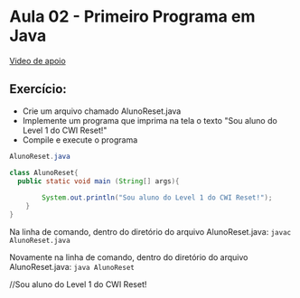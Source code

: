 # Aula 02 - Primeiro Programa em Java
[Video de apoio](https://www.youtube.com/embed/mu2ti43cgwc?start=15&end=1417)

## **Exercício:**

- Crie um arquivo chamado AlunoReset.java
- Implemente um programa que imprima na tela o texto "Sou aluno do Level 1 do CWI Reset!"
- Compile e execute o programa


```java
AlunoReset.java

class AlunoReset{
  public static void main (String[] args){
		
		System.out.println("Sou aluno do Level 1 do CWI Reset!");
	}
}
```
Na linha de comando, dentro do diretório do arquivo AlunoReset.java:
```javac AlunoReset.java```

Novamente na linha de comando, dentro do diretório do arquivo AlunoReset.java:
```java AlunoReset```

//Sou aluno do Level 1 do CWI Reset!
